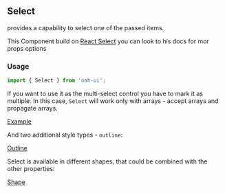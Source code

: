 ## Select

provides a capability to select one of the passed items.

This Component build on [React Select](https://react-select.com/) you can look to his docs for mor props options

### Usage

```js
import { Select } from 'oah-ui';
```

If you want to use it as the multi-select control you have to mark it as multiple. In this case, `Select` will work only with arrays - accept arrays and propagate arrays.

[Example](demo://Example.tsx)

And two additional style types - `outline`:

[Outline](demo://Outline.tsx)

Select is available in different shapes, that could be combined with the other properties:

[Shape](demo://Shape.tsx)
